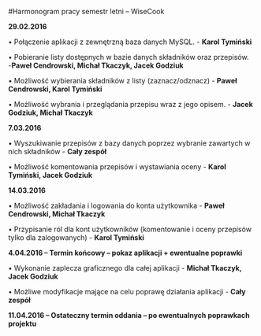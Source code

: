#Harmonogram pracy semestr letni – WiseCook

<b>29.02.2016</b>

•	Połączenie aplikacji z zewnętrzną baza danych MySQL. - <b>Karol Tymiński</b>

•	Pobieranie listy dostępnych w bazie danych składników oraz przepisów.   
-<b>Paweł Cendrowski, Michał Tkaczyk, Jacek Godziuk</b>

•	Możliwość wybierania składników z listy (zaznacz/odznacz) - <b>Paweł Cendrowski, Karol Tymiński</b>
 
•	Możliwość wybrania i przeglądania przepisu wraz z jego opisem. - <b>Jacek Godziuk, Michał Tkaczyk</b>

<b>7.03.2016</b>

•	Wyszukiwanie przepisów z bazy danych poprzez wybranie zawartych w nich składników - <b>Cały zespół</b>

•	Możliwość komentowania przepisów i wystawiania oceny - <b>Karol Tymiński, Jacek Godziuk</b>
 
<b>14.03.2016</b>

•	Możliwość zakładania i logowania do konta użytkownika - <b>Paweł Cendrowski, Michał Tkaczyk</b>

•	Przypisanie ról dla kont użytkowników (komentowanie i oceny przepisów tylko dla zalogowanych) - <b>Karol Tymiński</b>

<b>4.04.2016 – Termin końcowy – pokaz aplikacji + ewentualne poprawki</b>

•	Wykonanie zaplecza graficznego dla całej aplikacji - <b>Michał Tkaczyk, Jacek Godziuk</b>

•	Możliwe modyfikacje mające na celu poprawę działania aplikacji - <b>Cały zespół</b>
 
<b>11.04.2016 – Ostateczny termin oddania – po ewentualnych poprawkach projektu</b>
